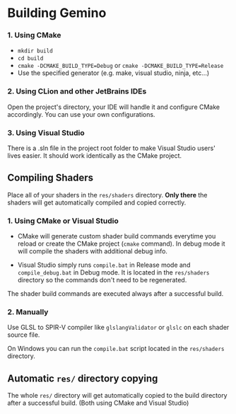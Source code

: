 # Building Gemino
### 1. Using CMake
- `mkdir build`
- `cd build`
- `cmake -DCMAKE_BUILD_TYPE=Debug` or `cmake -DCMAKE_BUILD_TYPE=Release`
- Use the specified generator (e.g. make, visual studio, ninja, etc...)

### 2. Using CLion and other JetBrains IDEs
Open the project's directory, your IDE will handle it and configure CMake accordingly. You can use your own configurations.

### 3. Using Visual Studio
There is a .sln file in the project root folder to make Visual Studio users' lives easier. It should work identically as the CMake project.

## Compiling Shaders
Place all of your shaders in the `res/shaders` directory. **Only there** the shaders will get automatically compiled and copied correctly.

### 1. Using CMake or Visual Studio
- CMake will generate custom shader build commands everytime you reload or create the CMake project (`cmake` command). In debug mode it will compile the shaders with additional debug info.

- Visual Studio simply runs `compile.bat` in Release mode and `compile_debug.bat` in Debug mode. It is located in the `res/shaders` directory so the commands don't need to be regenerated.

The shader build commands are executed always after a successful build.

### 2. Manually
Use GLSL to SPIR-V compiler like `glslangValidator` or `glslc` on each shader source file.

On Windows you can run the `compile.bat` script located in the `res/shaders` directory.

## Automatic `res/` directory copying
The whole `res/` directory will get automatically copied to the build directory after a successful build. (Both using CMake and Visual Studio)
